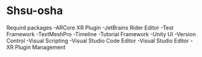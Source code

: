 # Shsu-osha
Requird packages
-ARCore XR Plugin
-JetBrains Rider Editor
-Test Framework
-TextMeshPro
-Timeline
-Tutorial Framework
-Unity UI
-Version Control
-Visual Scripting
-Visual Studio Code Editor
-Visual Studio Editor
-XR Plugin Management
